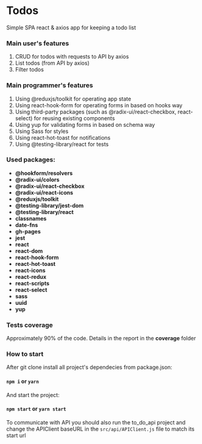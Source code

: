 # Todos
Simple SPA react & axios app for keeping a todo list

### Main user's features
1. CRUD for todos with requests to API by axios
2. List todos (from API by axios)
3. Filter todos

### Main programmer's features
1. Using @reduxjs/toolkit for operating app state
2. Using react-hook-form for operating forms in based on hooks way
3. Using third-party packages (such as @radix-ui/react-checkbox, react-select) for reusing existing components
4. Using yup for validating forms in based on schema way
5. Using Sass for styles
6. Using react-hot-toast for notifications
7. Using @testing-library/react for tests 

### Used packages:
- **@hookform/resolvers**
- **@radix-ui/colors**
- **@radix-ui/react-checkbox**
- **@radix-ui/react-icons**
- **@reduxjs/toolkit**
- **@testing-library/jest-dom**
- **@testing-library/react**
- **classnames**
- **date-fns**
- **gh-pages**
- **jest**
- **react** 
- **react-dom** 
- **react-hook-form** 
- **react-hot-toast**
- **react-icons** 
- **react-redux** 
- **react-scripts** 
- **react-select**
- **sass** 
- **uuid**
- **yup**  

### Tests coverage
Approximately 90% of the code. Details in the report in the **coverage** folder

### How to start
After git clone install all project's dependecies from package.json:
#### `npm i` or `yarn`

And start the project:
#### `npm start` or `yarn start`

To communicate with API you should also run the to_do_api project and change the APIClient baseURL in the `src/api/APIClient.js` file to match its start url
